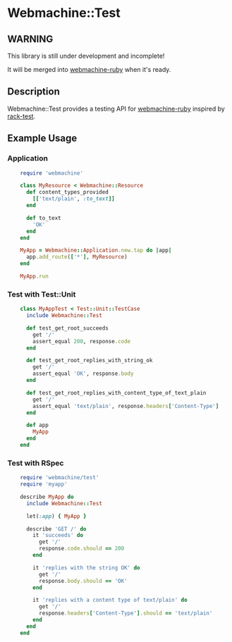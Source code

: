 # Webmachine::Test

## WARNING

This library is still under development and incomplete!

It will be merged into [webmachine-ruby](https://github.com/seancribbs/webmachine-ruby)
when it's ready.

## Description

Webmachine::Test provides a testing API for
[webmachine-ruby](https://github.com/seancribbs/webmachine-ruby) inspired by
[rack-test](https://github.com/brynary/rack-test).

## Example Usage

### Application

```ruby
    require 'webmachine'

    class MyResource < Webmachine::Resource
      def content_types_provided
        [['text/plain', :to_text]]
      end

      def to_text
        'OK'
      end
    end

    MyApp = Webmachine::Application.new.tap do |app|
      app.add_route(['*'], MyResource)
    end

    MyApp.run
```

### Test with Test::Unit

```ruby
    class MyAppTest < Test::Unit::TestCase
      include Webmachine::Test

      def test_get_root_succeeds
        get '/'
        assert_equal 200, response.code
      end

      def test_get_root_replies_with_string_ok
        get '/'
        assert_equal 'OK', response.body
      end

      def test_get_root_replies_with_content_type_of_text_plain
        get '/'
        assert_equal 'text/plain', response.headers['Content-Type']
      end

      def app
        MyApp
      end
    end
```

### Test with RSpec

```ruby
    require 'webmachine/test'
    require 'myapp'

    describe MyApp do
      include Webmachine::Test

      let(:app) { MyApp }

      describe 'GET /' do
        it 'succeeds' do
          get '/'
          response.code.should == 200
        end

        it 'replies with the string OK' do
          get '/'
          response.body.should == 'OK'
        end

        it 'replies with a content type of text/plain' do
          get '/'
          response.headers['Content-Type'].should == 'text/plain'
        end
      end
    end
```
